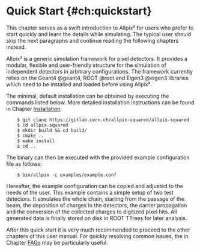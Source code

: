 Quick Start {#ch:quickstart}
===========

This chapter serves as a swift introduction to Allpix² for users who
prefer to start quickly and learn the details while simulating. The
typical user should skip the next paragraphs and continue reading the
following chapters instead.

Allpix² is a generic simulation framework for pixel detectors. It
provides a modular, flexible and user-friendly structure for the
simulation of independent detectors in arbitrary configurations. The
framework currently relies on the Geant4 @geant4, ROOT @root and
Eigen3 @eigen3 libraries which need to be installed and loaded before
using Allpix².

The minimal, default installation can be obtained by executing the
commands listed below. More detailed installation instructions can be
found in Chapter [Installation](installation.md).
```
    $ git clone https://gitlab.cern.ch/allpix-squared/allpix-squared
    $ cd allpix-squared
    $ mkdir build && cd build/
    $ cmake ..
    $ make install
    $ cd ..
```
The binary can then be executed with the provided example configuration
file as follows:
```
    $ bin/allpix -c examples/example.conf
```
Hereafter, the example configuration can be copied and adjusted to the
needs of the user. This example contains a simple setup of two test
detectors. It simulates the whole chain, starting from the passage of
the beam, the deposition of charges in the detectors, the carrier
propagation and the conversion of the collected charges to digitized
pixel hits. All generated data is finally stored on disk in ROOT TTrees
for later analysis.

After this quick start it is very much recommended to proceed to the
other chapters of this user manual. For quickly resolving common issues,
the in Chapter [FAQs](faq.md) may be particularly useful.
